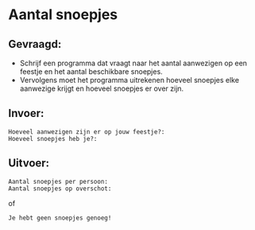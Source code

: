 # Aantal snoepjes

## Gevraagd:

* Schrijf een programma dat vraagt naar het aantal aanwezigen op een feestje en het aantal beschikbare snoepjes. 
* Vervolgens moet het programma uitrekenen hoeveel snoepjes elke aanwezige krijgt en hoeveel snoepjes er over zijn. 

## Invoer:
```
Hoeveel aanwezigen zijn er op jouw feestje?:
Hoeveel snoepjes heb je?:
```

## Uitvoer:

```
Aantal snoepjes per persoon:
Aantal snoepjes op overschot:
```
of

```
Je hebt geen snoepjes genoeg!
```
